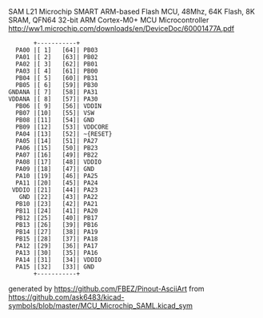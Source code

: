 SAM L21 Microchip SMART ARM-based Flash MCU, 48Mhz, 64K Flash, 8K SRAM, QFN64
32-bit ARM Cortex-M0+ MCU Microcontroller
http://ww1.microchip.com/downloads/en/DeviceDoc/60001477A.pdf


	       +-----------+
	  PA00 |[ 1]   [64]| PB03
	  PA01 |[ 2]   [63]| PB02
	  PA02 |[ 3]   [62]| PB01
	  PA03 |[ 4]   [61]| PB00
	  PB04 |[ 5]   [60]| PB31
	  PB05 |[ 6]   [59]| PB30
	GNDANA |[ 7]   [58]| PA31
	VDDANA |[ 8]   [57]| PA30
	  PB06 |[ 9]   [56]| VDDIN
	  PB07 |[10]   [55]| VSW
	  PB08 |[11]   [54]| GND
	  PB09 |[12]   [53]| VDDCORE
	  PA04 |[13]   [52]| ~{RESET}
	  PA05 |[14]   [51]| PA27
	  PA06 |[15]   [50]| PB23
	  PA07 |[16]   [49]| PB22
	  PA08 |[17]   [48]| VDDIO
	  PA09 |[18]   [47]| GND
	  PA10 |[19]   [46]| PA25
	  PA11 |[20]   [45]| PA24
	 VDDIO |[21]   [44]| PA23
	   GND |[22]   [43]| PA22
	  PB10 |[23]   [42]| PA21
	  PB11 |[24]   [41]| PA20
	  PB12 |[25]   [40]| PB17
	  PB13 |[26]   [39]| PB16
	  PB14 |[27]   [38]| PA19
	  PB15 |[28]   [37]| PA18
	  PA12 |[29]   [36]| PA17
	  PA13 |[30]   [35]| PA16
	  PA14 |[31]   [34]| VDDIO
	  PA15 |[32]   [33]| GND
	       +-----------+


generated by https://github.com/FBEZ/Pinout-AsciiArt from https://github.com/ask6483/kicad-symbols/blob/master/MCU_Microchip_SAML.kicad_sym